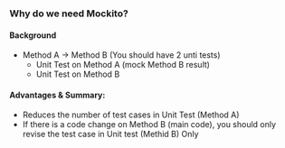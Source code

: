 ### Why do we need Mockito?
#### Background 
- Method A -> Method B (You should have 2 unti tests)
  - Unit Test on Method A (mock Method B result)
  - Unit Test on Method B
#### Advantages & Summary:
  - Reduces the number of test cases in Unit Test (Method A)
  - If there is a code change on Method B (main code), you should only revise the test case in Unit test (Methid B) Only
